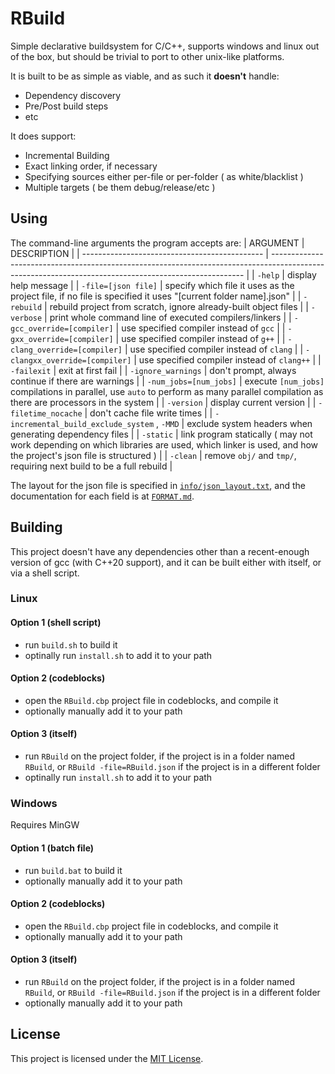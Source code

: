 # RBuild

Simple declarative buildsystem for C/C++, supports windows and linux out of the box, but should be trivial to port to other unix-like platforms.

It is built to be as simple as viable, and as such it **doesn't** handle:
* Dependency discovery
* Pre/Post build steps
* etc

It does support:
* Incremental Building
* Exact linking order, if necessary
* Specifying sources either per-file or per-folder ( as white/blacklist )
* Multiple targets ( be them debug/release/etc )

## Using

The command-line arguments the program accepts are:
| ARGUMENT                                      | DESCRIPTION                                                                                                                                           |
| --------------------------------------------- | ----------------------------------------------------------------------------------------------------------------------------------------------------- |
| `-help`                                       | display help message                                                                                                                                  |
| `-file=[json file]`                           | specify which file it uses as the project file, if no file is specified it uses "[current folder name].json"                                          |
| `-rebuild`                                    | rebuild project from scratch, ignore already-built object files                                                                                       |
| `-verbose`                                    | print whole command line of executed compilers/linkers                                                                                                |
| `-gcc_override=[compiler]`                    | use specified compiler instead of `gcc`                                                                                                               |
| `-gxx_override=[compiler]`                    | use specified compiler instead of `g++`                                                                                                               |
| `-clang_override=[compiler]`                  | use specified compiler instead of `clang`                                                                                                             |
| `-clangxx_override=[compiler]`                | use specified compiler instead of `clang++`                                                                                                           |
| `-failexit`                                   | exit at first fail                                                                                                                                    |
| `-ignore_warnings`                            | don't prompt, always continue if there are warnings                                                                                                   |
| `-num_jobs=[num_jobs]`                        | execute `[num_jobs]` compilations in parallel, use `auto` to perform as many parallel compilation as there are processors in the system               |
| `-version`                                    | display current version                                                                                                                               |
| `-filetime_nocache`                           | don't cache file write times                                                                                                                          |
| `-incremental_build_exclude_system` , `‑MMD`  | exclude system headers when generating dependency files                                                                                               |
| `-static`                                     | link program statically ( may not work depending on which libraries are used, which linker is used, and how the project's json file is structured )   |
| `-clean`                                      | remove `obj/` and `tmp/`, requiring next build to be a full rebuild                                                                                   |

The layout for the json file is specified in [`info/json_layout.txt`](info/json_layout.txt), and the documentation for each field is at [`FORMAT.md`](FORMAT.md).

## Building

This project doesn't have any dependencies other than a recent-enough version of gcc (with C++20 support), and it can be built either with itself, or via a shell script.

### Linux
#### Option 1 (shell script)
* run `build.sh` to build it
* optinally run `install.sh` to add it to your path
#### Option 2 (codeblocks)
* open the `RBuild.cbp` project file in codeblocks, and compile it
* optionally manually add it to your path
#### Option 3 (itself)
* run `RBuild` on the project folder, if the project is in a folder named `RBuild`, or `RBuild -file=RBuild.json` if the project is in a different folder
* optinally run `install.sh` to add it to your path
### Windows
Requires MinGW
#### Option 1 (batch file)
* run `build.bat` to build it
* optionally manually add it to your path
#### Option 2 (codeblocks)
* open the `RBuild.cbp` project file in codeblocks, and compile it
* optionally manually add it to your path
#### Option 3 (itself)
* run `RBuild` on the project folder, if the project is in a folder named `RBuild`, or `RBuild -file=RBuild.json` if the project is in a different folder
* optionally manually add it to your path


## License

This project is licensed under the [MIT License](LICENSE).
